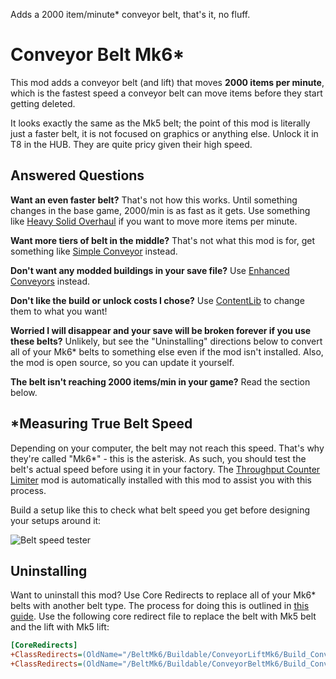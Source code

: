 Adds a 2000 item/minute* conveyor belt, that's it, no fluff.




# Conveyor Belt Mk6*

This mod adds a conveyor belt (and lift) that moves **2000 items per minute**,
which is the fastest speed a conveyor belt can move items before they start getting deleted.

It looks exactly the same as the Mk5 belt; the point of this mod is literally just a faster belt,
it is not focused on graphics or anything else.
Unlock it in T8 in the HUB. They are quite pricy given their high speed.

## Answered Questions

**Want an even faster belt?**
That's not how this works.
Until something changes in the base game, 2000/min is as fast as it gets.
Use something like [Heavy Solid Overhaul](https://ficsit.app/mod/HeavySolids) if you want to move more items per minute.

**Want more tiers of belt in the middle?**
That's not what this mod is for, get something like [Simple Conveyor](https://ficsit.app/mod/conveyorbeltmod) instead.

**Don't want any modded buildings in your save file?**
Use [Enhanced Conveyors](https://ficsit.app/mod/EnhancedConveyors) instead.

**Don't like the build or unlock costs I chose?**
Use [ContentLib](https://ficsit.app/mod/ContentLib) to change them to what you want!

**Worried I will disappear and your save will be broken forever if you use these belts?**
Unlikely, but see the "Uninstalling" directions below to convert all of your Mk6* belts to something else even if the mod isn't installed.
Also, the mod is open source, so you can update it yourself.

**The belt isn't reaching 2000 items/min in your game?**
Read the section below.

## *Measuring True Belt Speed

Depending on your computer, the belt may not reach this speed.
That's why they're called "Mk6*" - this is the asterisk.
As such, you should test the belt's actual speed before using it in your factory.
The [Throughput Counter Limiter](https://ficsit.app/mod/CounterLimiter)
mod is automatically installed with this mod to assist you with this process.

Build a setup like this to check what belt speed you get before designing your setups around it:

![Belt speed tester](https://i.imgur.com/b0Y2jgl.jpeg)

## Uninstalling

Want to uninstall this mod? Use Core Redirects to replace all of your Mk6* belts with another belt type.
The process for doing this is outlined in [this guide](https://ficsit.app/guide/Mg9t1BzVdaGhz).
Use the following core redirect file to replace the belt with Mk5 belt and the lift with Mk5 lift:

```ini
[CoreRedirects]
+ClassRedirects=(OldName="/BeltMk6/Buildable/ConveyorLiftMk6/Build_ConveyorLiftMk6.Build_ConveyorLiftMk6_C",NewName="/Game/FactoryGame/Buildable/Factory/ConveyorLiftMk5/Build_ConveyorLiftMk5.Build_ConveyorLiftMk5_C")
+ClassRedirects=(OldName="/BeltMk6/Buildable/ConveyorBeltMk6/Build_ConveyorBeltMk6.Build_ConveyorBeltMk6_C",NewName="/Game/FactoryGame/Buildable/Factory/ConveyorBeltMk5/Build_ConveyorBeltMk5.Build_ConveyorBeltMk5_C")
```
